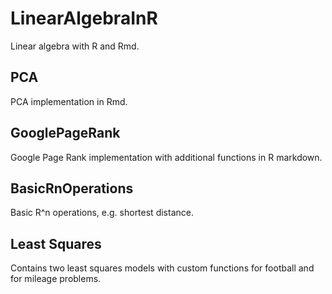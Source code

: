 # LinearAlgebraInR
Linear algebra with R and Rmd.

## PCA
PCA implementation in Rmd.

## GooglePageRank
Google Page Rank implementation with additional functions in R markdown.

## BasicRnOperations

Basic R^n operations, e.g. shortest distance.

## Least Squares

Contains two least squares models with custom functions for football and for mileage problems.
